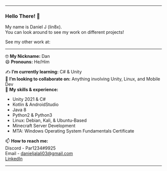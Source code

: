 ---------------------------------------------------------------------

### Hello There! 👋

My name is Daniel J (lin8x).<br>
You can look around to see my work on different projects!

See my other work at:

---------------------------------------------------------------------

🤓 **My Nickname:** Dan<br>
😄 **Pronouns:** He/Him

✍️ **I’m currently learning:** C# & Unity<br>
🤝 **I’m looking to collaborate on:** Anything involving Unity, Linux, and Mobile Dev<br>
💪 **My skills & experience:**<br>
- Unity 2021 & C#<br>
- Kotlin & AndroidStudio<br>
- Java 8<br>
- Python2 & Python3<br>
- Linux: Debian, Kali, & Ubuntu-Based<br>
- Minecraft Server Development<br>
- MTA: Windows Operating System Fundamentals Certificate

📫 **How to reach me:**<br>
Discord - Par1234#9925<br>
Email - danieljalali03@gmail.com<br>
[LinkedIn](https://www.linkedin.com/in/daniel-jalali-668266221/)

---------------------------------------------------------------------
